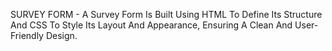 SURVEY FORM - A Survey Form Is Built Using HTML To Define Its Structure And CSS To Style Its Layout And Appearance, Ensuring A Clean And User-Friendly Design.

